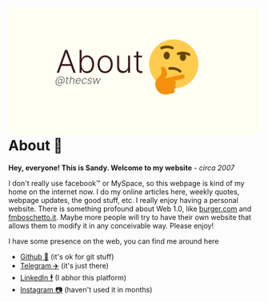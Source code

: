 ![preview](./preview.png)
About 🤔
=======

**Hey, everyone! This is Sandy. Welcome to my website** - *circa 2007*

I don\'t really use facebook™ or MySpace, so this webpage is kind of my
home on the internet now. I do my online articles here, weekly quotes,
webpage updates, the good stuff, etc. I really enjoy having a personal
website. There is something profound about Web 1.0, like
[burger.com](http://burger.com) and
[fmboschetto.it](http://fmboschetto.it). Maybe more people will try to
have their own website that allows them to modify it in any conceivable
way. Please enjoy!

I have some presence on the web, you can find me around here

-   [Github 🐙](https://github.com/thecsw) (it\'s ok for git stuff)
-   [Telegram ✈️](https://t.me/thecsw) (it\'s just there)
-   [LinkedIn 🕴](https://www.linkedin.com/in/thecsw) (I abhor this
    platform)
-   [Instagram 📷](https://www.instagram.com/sandy_uraz) (haven\'t used
    it in months)
